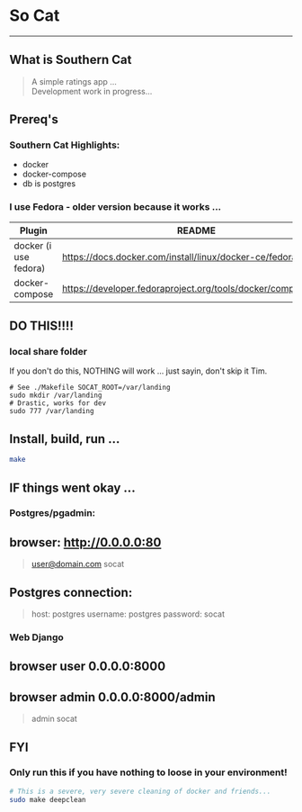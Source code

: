 # So Cat

----
## What is Southern Cat
> A simple ratings app ...  
> Development work in progress...

## Prereq's

### Southern Cat Highlights:
* docker
* docker-compose
* db is postgres

### I use Fedora - older version because it works ...
| Plugin | README |
| ------ | ------ |
| docker (i use fedora) | https://docs.docker.com/install/linux/docker-ce/fedora/|
| docker-compose | https://developer.fedoraproject.org/tools/docker/compose.html|

## DO THIS!!!!

### local share folder
If you don't do this, NOTHING will work ... just sayin, don't skip it Tim.
```
# See ./Makefile SOCAT_ROOT=/var/landing
sudo mkdir /var/landing
# Drastic, works for dev
sudo 777 /var/landing
```

## Install, build, run ...
```sh
make
```
## IF things went okay ...

### Postgres/pgadmin:
## browser: http://0.0.0.0:80 
>user@domain.com
>socat
## Postgres connection:
>host: postgres 
>username: postgres
>password: socat

### Web Django
## browser user 0.0.0.0:8000
## browser admin 0.0.0.0:8000/admin
>admin
>socat

## FYI
### Only run this if you have nothing to loose in your environment!
```sh
# This is a severe, very severe cleaning of docker and friends...
sudo make deepclean
```
